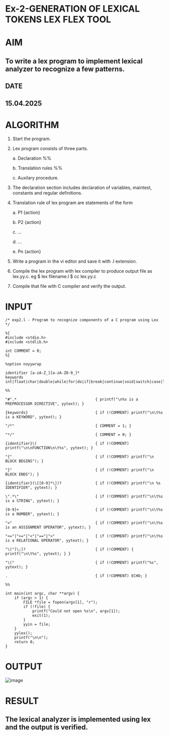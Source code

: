 # Ex-2-GENERATION OF LEXICAL TOKENS LEX FLEX TOOL
# AIM
## To write a lex program to implement lexical analyzer to recognize a few patterns.
## DATE
## 15.04.2025
# ALGORITHM

1.	Start the program.

2.	Lex program consists of three parts.

     a.	Declaration %%

     b.	Translation rules %%

     c.	Auxilary procedure.

3.	The declaration section includes declaration of variables, maintest, constants and regular definitions.
4.	Translation rule of lex program are statements of the form

    a.	P1 {action}

    b.	P2 {action}

    c.	…

    d.	…

    e.	Pn {action}

5.	Write a program in the vi editor and save it with .l extension.

6.	Compile the lex program with lex compiler to produce output file as lex.yy.c. eg $ lex filename.l $ cc lex.yy.c
7.	Compile that file with C compiler and verify the output.

# INPUT
```
/* exp2.l - Program to recognize components of a C program using Lex */

%{
#include <stdio.h>
#include <stdlib.h>

int COMMENT = 0;
%}

%option noyywrap

identifier [a-zA-Z_][a-zA-Z0-9_]*
keywords int|float|char|double|while|for|do|if|break|continue|void|switch|case|long|struct|const|typedef|return|else|goto

%%

"#".*                                   { printf("\n%s is a PREPROCESSOR DIRECTIVE", yytext); }

{keywords}                              { if (!COMMENT) printf("\n\t%s is a KEYWORD", yytext); }

"/*"                                    { COMMENT = 1; }

"*/"                                    { COMMENT = 0; }

{identifier}\(                          { if (!COMMENT) printf("\n\nFUNCTION\n\t%s", yytext); }

"{"                                     { if (!COMMENT) printf("\n BLOCK BEGINS"); }

"}"                                     { if (!COMMENT) printf("\n BLOCK ENDS"); }

{identifier}(\[[0-9]*\])?               { if (!COMMENT) printf("\n %s IDENTIFIER", yytext); }

\".*\"                                  { if (!COMMENT) printf("\n\t%s is a STRING", yytext); }

[0-9]+                                  { if (!COMMENT) printf("\n\t%s is a NUMBER", yytext); }

"="                                     { if (!COMMENT) printf("\n\t%s is an ASSIGNMENT OPERATOR", yytext); }

"<="|">="|"<"|"=="|">"                  { if (!COMMENT) printf("\n\t%s is a RELATIONAL OPERATOR", yytext); }

"\)"[\;]?                               { if (!COMMENT) { printf("\n\t%s", yytext); } }

"\("                                    { if (!COMMENT) printf("%s", yytext); }

.                                       { if (!COMMENT) ECHO; }

%%

int main(int argc, char **argv) {
    if (argc > 1) {
        FILE *file = fopen(argv[1], "r");
        if (!file) {
            printf("Could not open %s\n", argv[1]);
            exit(1);
        }
        yyin = file;
    }
    yylex();
    printf("\n\n");
    return 0;
}
```
# OUTPUT
![image](https://github.com/user-attachments/assets/aba8a6ea-14ba-49fa-a82f-60a7c2ea2c0c)

# RESULT
## The lexical analyzer is implemented using lex and the output is verified.
